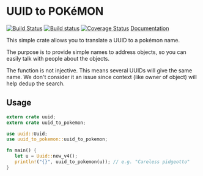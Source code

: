 # UUID to POKéMON

[![Build Status](https://travis-ci.org/CleverCloud/uuid_to_pokemon.rs.svg?branch=master)](https://travis-ci.org/CleverCloud/uuid_to_pokemon.rs)
[![Build status](https://ci.appveyor.com/api/projects/status/wkquvy5qw2sy3lmc?svg=true)](https://ci.appveyor.com/project/Keruspe/uuid-to-pokemon-rs)
[![Coverage Status](https://coveralls.io/repos/github/CleverCloud/uuid_to_pokemon.rs/badge.svg?branch=master)](https://coveralls.io/github/CleverCloud/uuid_to_pokemon.rs?branch=master)
[Documentation](https://docs.rs/uuid_to_pokemon)

This simple crate allows you to translate a UUID to a pokémon name.

The purpose is to provide simple names to address objects, so you can easily talk with
people about the objects.

The function is not injective. This means several UUIDs will give the same name. We don't
consider it an issue since context (like owner of object) will help dedup the search.

## Usage

```rust
extern crate uuid;
extern crate uuid_to_pokemon;

use uuid::Uuid;
use uuid_to_pokemon::uuid_to_pokemon;

fn main() {
   let u = Uuid::new_v4();
   println!("{}", uuid_to_pokemon(u)); // e.g. "Careless pidgeotto"
}
```
